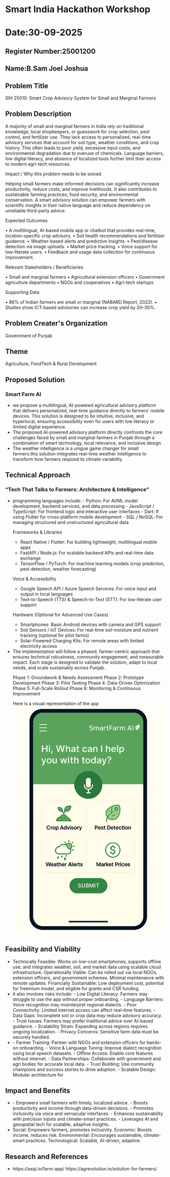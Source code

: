 # Smart India Hackathon Workshop
# Date:30-09-2025
## Register Number:25001200
## Name:B.Sam Joel Joshua
## Problem Title
SIH 25010: Smart Crop Advisory System for Small and Marginal Farmers
## Problem Description
A majority of small and marginal farmers in India rely on traditional knowledge, local shopkeepers, or guesswork for crop selection, pest control, and fertilizer use. They lack access to personalized, real-time advisory services that account for soil type, weather conditions, and crop history. This often leads to poor yield, excessive input costs, and environmental degradation due to overuse of chemicals. Language barriers, low digital literacy, and absence of localized tools further limit their access to modern agri-tech resources.

Impact / Why this problem needs to be solved

Helping small farmers make informed decisions can significantly increase productivity, reduce costs, and improve livelihoods. It also contributes to sustainable farming practices, food security, and environmental conservation. A smart advisory solution can empower farmers with scientific insights in their native language and reduce dependency on unreliable third-party advice.

Expected Outcomes

• A multilingual, AI-based mobile app or chatbot that provides real-time, location-specific crop advisory.
• Soil health recommendations and fertilizer guidance.
• Weather-based alerts and predictive insights.
• Pest/disease detection via image uploads.
• Market price tracking.
• Voice support for low-literate users.
• Feedback and usage data collection for continuous improvement.

Relevant Stakeholders / Beneficiaries

• Small and marginal farmers
• Agricultural extension officers
• Government agriculture departments
• NGOs and cooperatives
• Agri-tech startups

Supporting Data

• 86% of Indian farmers are small or marginal (NABARD Report, 2022).
• Studies show ICT-based advisories can increase crop yield by 20–30%.

## Problem Creater's Organization
Government of Punjab

## Theme
Agriculture, FoodTech & Rural Development

## Proposed Solution
<h3>Smart Farm AI</h3>
<ul><li> we propose a multilingual, AI-powered agricultural advisory platform that delivers personalized, real-time guidance directly to farmers’ mobile devices. This solution is designed to be intuitive, inclusive, and hyperlocal, ensuring accessibility even for users with low literacy or limited digital experience.
</li>
<li>The proposed AI-powered advisory platform directly confronts the core challenges faced by small and marginal farmers in Punjab through a combination of smart technology, local relevance, and inclusive design</li>
<li>The weather intelligence  is a unigue game changer for small farmers.this solution integrates real-time weather intelligence to transform how farmers respond to climate variability</li></ul>

## Technical Approach
<h3>“Tech That Talks to Farmers: Architecture & Intelligence”</h3>
<ul><li>programming languages include:
- Python: For AI/ML model development, backend services, and data processing
- JavaScript / TypeScript: For frontend logic and interactive user interfaces
- Dart: If using Flutter for cross-platform mobile development
- SQL / NoSQL: For managing structured and unstructured agricultural data
  
Frameworks & Libraries
- React Native / Flutter: For building lightweight, multilingual mobile apps
- FastAPI / Node.js: For scalable backend APIs and real-time data exchange
- TensorFlow / PyTorch: For machine learning models (crop prediction, pest detection, weather forecasting)

Voice & Accessibility
- Google Speech API / Azure Speech Services: For voice input and output in local languages
- Text-to-Speech (TTS) & Speech-to-Text (STT): For low-literate user support

 Hardware (Optional for Advanced Use Cases)
- Smartphones: Basic Android devices with camera and GPS support
- Soil Sensors / IoT Devices: For real-time soil moisture and nutrient tracking (optional for pilot farms)
- Solar-Powered Charging Kits: For remote areas with limited electricity access

</li>

<li> The implementation will follow a phased, farmer-centric approach that ensures technical robustness, community engagement, and measurable impact. Each stage is designed to validate the solution, adapt to local needs, and scale sustainably across Punjab.

Phase 1: Groundwork & Needs Assessment
Phase 2: Prototype Development
Phase 3: Pilot Testing
Phase 4: Data-Driven Optimization
Phase 5: Full-Scale Rollout
Phase 6: Monitoring & Continuous Improvement
  
Here is a visual representation of the app 
<b>![alt text](<SmartFarm AI.png>)</b></li>
</ul>

## Feasibility and Viability

<ul><li>Technically Feasible: Works on low-cost smartphones, supports offline use, and integrates weather, soil, and market data using scalable cloud infrastructure.
Operationally Viable: Can be rolled out via local NGOs, extension officers, and government schemes. Minimal maintenance with remote updates.
Financially Sustainable: Low deployment cost, potential for freemium model, and eligible for grants and CSR funding.
</li>
<li>it also involves risks include:
- Low Digital Literacy: Farmers may struggle to use the app without proper onboarding.
- Language Barriers: Voice recognition may misinterpret regional dialects.
- Poor Connectivity: Limited internet access can affect real-time features.
- Data Gaps: Incomplete soil or crop data may reduce advisory accuracy.
- Trust Issues: Farmers may prefer traditional advice over AI-based guidance.
- Scalability Strain: Expanding across regions requires ongoing localization.
- Privacy Concerns: Sensitive farm data must be securely handled.

</li>
<li>- Farmer Training: Partner with NGOs and extension officers for hands-on onboarding.
- Voice & Language Tuning: Improve dialect recognition using local speech datasets.
- Offline Access: Enable core features without internet.
- Data Partnerships: Collaborate with government and agri bodies for accurate local data.
- Trust Building: Use community champions and success stories to drive adoption.
- Scalable Design: Modular architecture for 
</li></ul>

## Impact and Benefits

<ul><li>- Empowers small farmers with timely, localized advice.
- Boosts productivity and income through data-driven decisions.
- Promotes inclusivity via voice and vernacular interfaces.
- Enhances sustainability with precision inputs and climate-smart practices.
- Leverages AI and geospatial tech for scalable, adaptive insights.
</li>
<li>Social: Empowers farmers, promotes inclusivity.
Economic: Boosts income, reduces risk.
Environmental: Encourages sustainable, climate-smart practices.
Technological: Scalable, AI-driven, adaptive.
</li></ul>

## Research and References

<ul><li>https://asqi.in/farm-app/
https://agrevolution.in/solution-for-farmers/</li></ul>
